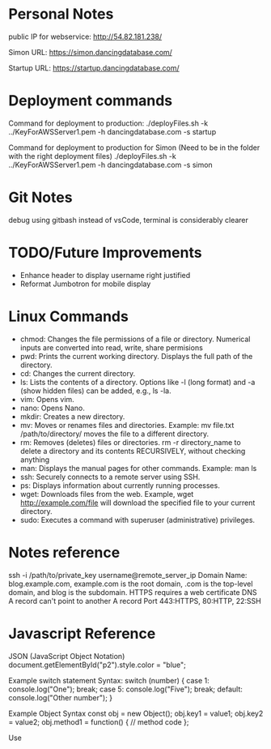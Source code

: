 # Personal Notes

public IP for webservice: http://54.82.181.238/

Simon URL: https://simon.dancingdatabase.com/

Startup URL: https://startup.dancingdatabase.com/

# Deployment commands

Command for deployment to production:
./deployFiles.sh -k ../KeyForAWSServer1.pem -h dancingdatabase.com -s startup

Command for deployment to production for Simon (Need to be in the folder with the right deployment files)
./deployFiles.sh -k ../KeyForAWSServer1.pem -h dancingdatabase.com -s simon

# Git Notes

debug using gitbash instead of vsCode, terminal is considerably clearer

# TODO/Future Improvements

- Enhance header to display username right justified
- Reformat Jumbotron for mobile display

# Linux Commands
- chmod: Changes the file permissions of a file or directory. Numerical inputs are converted into read, write, share permisions
- pwd: Prints the current working directory. Displays the full path of the directory.
- cd: Changes the current directory.
- ls: Lists the contents of a directory. Options like -l (long format) and -a (show hidden files) can be added, e.g., ls -la.
- vim: Opens vim.
- nano: Opens Nano.
- mkdir: Creates a new directory.
- mv: Moves or renames files and directories. Example: mv file.txt /path/to/directory/ moves the file to a different directory.
- rm: Removes (deletes) files or directories. rm -r directory_name to delete a directory and its contents RECURSIVELY, without checking anything
- man: Displays the manual pages for other commands. Example: man ls
- ssh: Securely connects to a remote server using SSH.
- ps: Displays information about currently running processes.
- wget: Downloads files from the web. Example, wget http://example.com/file will download the specified file to your current directory.
- sudo: Executes a command with superuser (administrative) privileges.

# Notes reference

ssh -i /path/to/private_key username@remote_server_ip
Domain Name: blog.example.com, example.com is the root domain, .com is the top-level domain, and blog is the subdomain.
HTTPS requires a web certificate
DNS A record can't point to another A record
Port 443:HTTPS, 80:HTTP, 22:SSH

# Javascript Reference
JSON (JavaScript Object Notation)
document.getElementById("p2").style.color = "blue";

Example switch statement Syntax:
switch (number) {
    case 1:
        console.log("One");
        break;
    case 5:
        console.log("Five");
        break;
    default:
        console.log("Other number");
}


Example Object Syntax
const obj = new Object();
obj.key1 = value1;
obj.key2 = value2;
obj.method1 = function() {
    // method code
};

Use <script> tags to invoke Javascript


using a map() function Example: (makes an array with the values after running them through the lambda function)
  const numbers = [1, 4, 9];
  const roots = numbers.map((num) => Math.sqrt(num));

  // roots is now     [1, 2, 3]
  // numbers is still [1, 4, 9]

# DOM
Key Features of the DOM:

Tree Structure: The DOM represents a document as a hierarchical tree structure. Each element, attribute, and piece of text is a node in this tree.
- Document Node: The root of the tree, representing the entire document.
- Element Nodes: Represent HTML elements (e.g., div, p, span).
- Text Nodes: Represent the text inside elements.
- Attribute Nodes: Represent the attributes of elements (like id, class).

Dynamic Interaction: Using JavaScript, you can add, remove, or modify elements and attributes in the document. This allows for dynamic updates to the web page without needing to reload.

Event Handling: The DOM enables the handling of user events (like clicks, key presses, etc.), allowing you to create interactive web applications.

# CSS
![boxmodel](https://github.com/user-attachments/assets/be30396c-2358-4475-8595-54424e650a1d)
default span value is 1

Padding values:    
    - padding-top
    - padding-right
    - padding-bottom
    - padding-left
    
All the padding properties can have the following values:
    - length - specifies a padding in px, pt, cm, etc.
    - % - specifies a padding in % of the width of the containing element
    - inherit - specifies that the padding should be inherited from the parent element
# Vite Commands
npm create vite@latest demoVite -- --template react
cd demoVite
npm install
npm run dev


# Vite commands

(Configure the environment):
npm init -y
npm install vite@latest -D

*Dont forget to add the node_modules to the git_ignore*

(Add bootstrap):
npm install bootstrap react-bootstrap

(Enable React):
npm install react react-dom react-router-dom

*This needs to be done before configuring anything else. The site should run using npm run dev if properly configured*


make folders for each page to be rendered

include css and jsx file for each

move the content from the <main> section to the jsx file

remove the html file



*IMPORTANT: as you go, make sure you can still render the whole thing perfectly, it should never look any different*